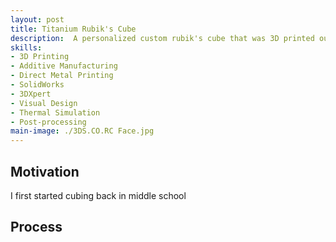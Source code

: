 ```yaml
---
layout: post
title: Titanium Rubik's Cube
description:  A personalized custom rubik's cube that was 3D printed out of titanium during my time spent with 3D Systems in Summer 2022
skills: 
- 3D Printing
- Additive Manufacturing
- Direct Metal Printing
- SolidWorks
- 3DXpert
- Visual Design
- Thermal Simulation
- Post-processing
main-image: ./3DS.CO.RC Face.jpg
---
```

## Motivation
I first started cubing back in middle school
## Process

